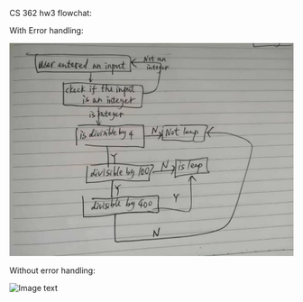 CS 362 hw3 flowchat:

With Error handling:

![Image text](https://github.com/StrikeR2018/hw3/blob/main/withValidation.jpg)

Without error handling:

![Image text](https://github.com/StrikeR2018/hw3/blob/main/withoutValidation.png)
